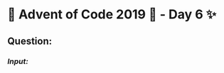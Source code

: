 # :christmas_tree: Advent of Code 2019 :christmas_tree: - Day 6 :sparkles:
## Question: 
>
>
>

### *Input:*

>
>
>